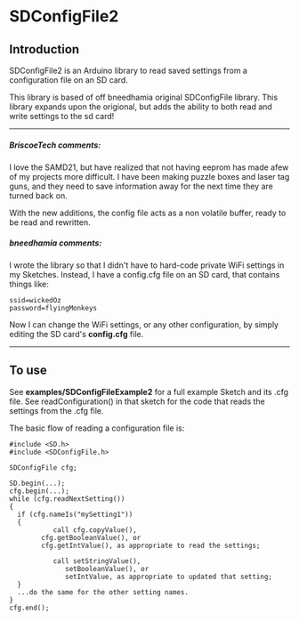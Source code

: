 # SDConfigFile2

## Introduction

SDConfigFile2 is an Arduino library to read saved settings from a configuration file on an SD card.

This library is based of off bneedhamia original SDConfigFile library. This library expands upon the origional, but adds the ability to both read and write settings to the sd card!


*************************************************************************************************************

##### BriscoeTech comments:

I love the SAMD21, but have realized that not having eeprom has made afew of my projects more difficult. I have been making puzzle boxes and laser tag guns, and they need to save information away for the next time they are turned back on.  

With the new additions, the config file acts as a non volatile buffer, ready to be read and rewritten.



##### bneedhamia comments:
I wrote the library so that I didn't have to hard-code private WiFi settings in my Sketches.  Instead, I have a config.cfg file on an SD card, that contains things like:

    ssid=wickedOz
    password=flyingMonkeys

Now I can change the WiFi settings, or any other configuration, by simply editing the SD card's **config.cfg** file.


*************************************************************************************************************

## To use

See **examples/SDConfigFileExample2** for a full example Sketch and its .cfg file.  See readConfiguration() in that sketch for the code that reads the settings from the .cfg file.

The basic flow of reading a configuration file is:

    #include <SD.h>
    #include <SDConfigFile.h>

    SDConfigFile cfg;
    
    SD.begin(...);
    cfg.begin(...);
    while (cfg.readNextSetting()) 
	{
      if (cfg.nameIs("mySetting1")) 
	  {
			   call cfg.copyValue(),
            cfg.getBooleanValue(), or
            cfg.getIntValue(), as appropriate to read the settings;
			
			   call setStringValue(), 
			      setBooleanValue(), or 
			      setIntValue, as appropriate to updated that setting;
      }
      ...do the same for the other setting names.
    }
    cfg.end();
